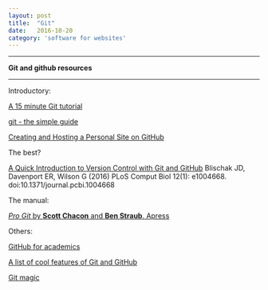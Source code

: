 ```yaml
---
layout: post
title:  "Git"
date:   2016-10-20
category: 'software for websites'
---
```



---

**Git and github resources**

---


Introductory:

<a href="https://try.github.io/levels/1/challenges/1">A 15 minute Git tutorial</a>

<a href="http://rogerdudler.github.io/git-guide/">git - the simple guide</a>

<a href="http://jmcglone.com/guides/github-pages/">Creating and Hosting a Personal Site on GitHub</a>


The best?

<a href="http://journals.plos.org/ploscompbiol/article?id=10.1371/journal.pcbi.1004668">A Quick Introduction to Version Control with Git and GitHub</a> Blischak JD, Davenport ER, Wilson G (2016) PLoS Comput Biol 12(1): e1004668. doi:10.1371/journal.pcbi.1004668

The manual:

<a href="https://git-scm.com/book/en/v2">_Pro Git_ by **Scott Chacon** and **Ben Straub**. Apress</a>


Others:

<a href="http://blogs.lse.ac.uk/impactofsocialsciences/2013/06/04/github-for-academics/">GitHub for academics</a>

<a href="http://git.io/sheet">A list of cool features of Git and GitHub</a>

<a href="http://www-cs-students.stanford.edu/~blynn/gitmagic/">Git magic</a>

